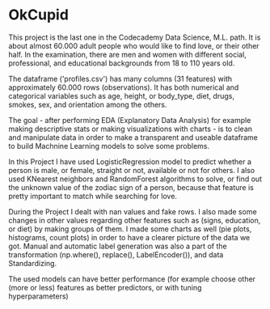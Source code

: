 # OkCupid

This project is the last one in the Codecademy Data Science, M.L. path. It is about almost 60.000 adult people who would like to find love, or their other half. In the examination, there are men and women with different social, professional, and educational backgrounds from 18 to 110 years old.

The dataframe ('profiles.csv') has many columns (31 features) with approximately 60.000 rows (observations). It has both numerical and categorical variables such as age, height, or body_type, diet, drugs, smokes, sex, and orientation among the others.

The goal - after performing EDA (Explanatory Data Analysis) for example making descriptive stats or making visualizations with charts  - is to clean and manipulate data in order to make a transparent and useable dataframe to build Machnine Learning models to solve some problems.

In this Project I have used LogisticRegression model to predict whether a person is male, or female, straight or not, available or not for others. I also used KNearest neighbors and RandomForest algorithms to solve, or find out the unknown value of the zodiac sign of a person, because that feature is pretty important to match while searching for love. 

During the Project I dealt with nan values and fake rows. I also made some changes in other values regarding other features such as (signs, education, or diet) by making groups of them. I made some charts as well (pie plots, histograms, count plots) in order to have a clearer picture of the data we got. Manual and automatic label generation was also a part of the transformation (np.where(), replace(), LabelEncoder()), and data Standardizing. 

The used models can have better performance (for example choose other (more or less) features as better predictors, or with tuning hyperparameters) 

